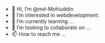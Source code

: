 - 👋 Hi, I’m @md-Mohiuddin
- 👀 I’m interested in webdevelopment.
- 🌱 I’m currently learning ...
- 💞️ I’m looking to collaborate on ...
- 📫 How to reach me ...

<!---
md-Mohiuddin/md-Mohiuddin is a ✨ special ✨ repository because its `README.md` (this file) appears on your GitHub profile.
You can click the Preview link to take a look at your changes.
--->
